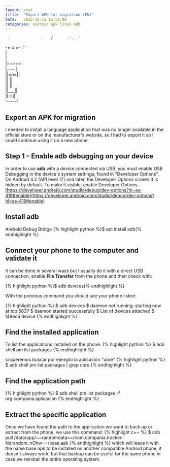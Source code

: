 ```yaml
---
layout: post
title:  "Export APK for migration (EN)"
date:   2023-12-11 12:31:00
categories: android apk linux adb
---
```


                                 
     .              .   /      .'. .' 
 -=  o  =-  .'   '              
     |                           
     |                      
     |=====.                
     |.---.|                
     ||=o=||                
     ||   ||                
     ||   ||               
     ||___||               
     |[:::]|               
     '-----'

## Export an APK for migration

I needed to install a language application that was no longer available in the official store or on the manufacturer's website,
so I had to export it so I could continue using it on a new phone.

## Step 1 – Enable adb debugging on your device

In order to use **adb** with a device connected via USB, you must enable USB Debugging in the device's system settings,
found in "Developer Options". On Android 4.2 (API level 17) and later, the Developer Options screen
It is hidden by default. To make it visible, enable Developer Options.
[https://developer.android.com/studio/debug/dev-options?hl=es-419#enable](https://developer.android.com/studio/debug/dev-options?hl=es-419#enable)


## Install adb

Android Debug Bridge 
{% highlight python %}$ apt install adb{% endhighlight %}


## Connect your phone to the computer and validate it

It can be done in several ways but I usually do it with a direct USB connection,
enable **File Transfer** from the phone and then check with:

{% highlight python %}$ adb devices{% endhighlight %}

With the previous command you should see your phone listed:

{% highlight python %}
$ adb devices
$ daemon not running; starting now at tcp:5037
$ daemon started successfully
$ List of devices attached
$ f48ec6 device
{% endhighlight %}

## Find the installed application

To list the applications installed on the phone:
{% highlight python %}
$ adb shell pm list packages
{% endhighlight %}

si queremos buscar por ejemplo la aplicación "ubre"
{% highlight python %}
$ adb shell pm list packages | grep ubre
{% endhighlight %}

## Find the application path

{% highlight python %}
$ adb shell pm list packages -f org.compania.aplicacion
{% endhighlight %}

## Extract the specific application

Once we have found the path to the application we want to back up or extract from the phone, we use this command:
{% highlight c++ %}
$ adb pull /data/app/~~randomdata==/com.compania.tracker-Nqrandom_nOhw==/base.apk
{% endhighlight %}
which will leave it with the name base.apk to be installed on another compatible Android phone, it doesn't always work, but that backup can be useful for the same phone in case we reinstall the entire operating system.
